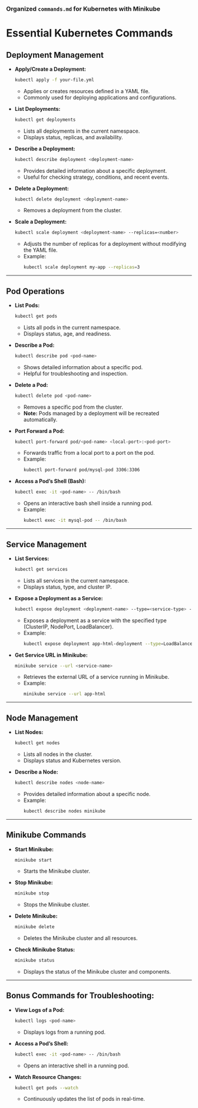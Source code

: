 ### Organized `commands.md` for Kubernetes with Minikube

# **Essential Kubernetes Commands**

## **Deployment Management**
- **Apply/Create a Deployment:**
  ```bash
  kubectl apply -f your-file.yml
  ```
  - Applies or creates resources defined in a YAML file.
  - Commonly used for deploying applications and configurations.

- **List Deployments:**
  ```bash
  kubectl get deployments
  ```
  - Lists all deployments in the current namespace.
  - Displays status, replicas, and availability.

- **Describe a Deployment:**
  ```bash
  kubectl describe deployment <deployment-name>
  ```
  - Provides detailed information about a specific deployment.
  - Useful for checking strategy, conditions, and recent events.

- **Delete a Deployment:**
  ```bash
  kubectl delete deployment <deployment-name>
  ```
  - Removes a deployment from the cluster.

- **Scale a Deployment:**
  ```bash
  kubectl scale deployment <deployment-name> --replicas=<number>
  ```
  - Adjusts the number of replicas for a deployment without modifying the YAML file.
  - Example: 
    ```bash
    kubectl scale deployment my-app --replicas=3
    ```

---

## **Pod Operations**
- **List Pods:**
  ```bash
  kubectl get pods
  ```
  - Lists all pods in the current namespace.
  - Displays status, age, and readiness.

- **Describe a Pod:**
  ```bash
  kubectl describe pod <pod-name>
  ```
  - Shows detailed information about a specific pod.
  - Helpful for troubleshooting and inspection.

- **Delete a Pod:**
  ```bash
  kubectl delete pod <pod-name>
  ```
  - Removes a specific pod from the cluster.
  - **Note:** Pods managed by a deployment will be recreated automatically.

- **Port Forward a Pod:**
  ```bash
  kubectl port-forward pod/<pod-name> <local-port>:<pod-port>
  ```
  - Forwards traffic from a local port to a port on the pod.
  - Example: 
    ```bash
    kubectl port-forward pod/mysql-pod 3306:3306
    ```

- **Access a Pod’s Shell (Bash):**
  ```bash
  kubectl exec -it <pod-name> -- /bin/bash
  ```
  - Opens an interactive bash shell inside a running pod.
  - Example:
    ```bash
    kubectl exec -it mysql-pod -- /bin/bash
    ```


---

## **Service Management**
- **List Services:**
  ```bash
  kubectl get services
  ```
  - Lists all services in the current namespace.
  - Displays status, type, and cluster IP.

- **Expose a Deployment as a Service:**
  ```bash
  kubectl expose deployment <deployment-name> --type=<service-type> --name=<service-name> --port=<port>
  ```
  - Exposes a deployment as a service with the specified type (ClusterIP, NodePort, LoadBalancer).
  - Example: 
    ```bash
    kubectl expose deployment app-html-deployment --type=LoadBalancer --name=app-html --port=80
    ```

- **Get Service URL in Minikube:**
  ```bash
  minikube service --url <service-name>
  ```
  - Retrieves the external URL of a service running in Minikube.
  - Example: 
    ```bash
    minikube service --url app-html
    ```

---

## **Node Management**
- **List Nodes:**
  ```bash
  kubectl get nodes
  ```
  - Lists all nodes in the cluster.
  - Displays status and Kubernetes version.

- **Describe a Node:**
  ```bash
  kubectl describe nodes <node-name>
  ```
  - Provides detailed information about a specific node.
  - Example: 
    ```bash
    kubectl describe nodes minikube
    ```

---

## **Minikube Commands**
- **Start Minikube:**
  ```bash
  minikube start
  ```
  - Starts the Minikube cluster.

- **Stop Minikube:**
  ```bash
  minikube stop
  ```
  - Stops the Minikube cluster.

- **Delete Minikube:**
  ```bash
  minikube delete
  ```
  - Deletes the Minikube cluster and all resources.

- **Check Minikube Status:**
  ```bash
  minikube status
  ```
  - Displays the status of the Minikube cluster and components.

---

## **Bonus Commands for Troubleshooting:**
- **View Logs of a Pod:**
  ```bash
  kubectl logs <pod-name>
  ```
  - Displays logs from a running pod.
  
- **Access a Pod’s Shell:**
  ```bash
  kubectl exec -it <pod-name> -- /bin/bash
  ```
  - Opens an interactive shell in a running pod.

- **Watch Resource Changes:**
  ```bash
  kubectl get pods --watch
  ```
  - Continuously updates the list of pods in real-time.

